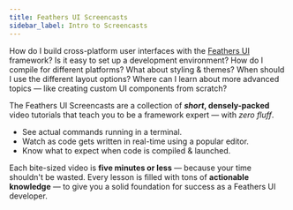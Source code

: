```yaml
---
title: Feathers UI Screencasts
sidebar_label: Intro to Screencasts
---
```


How do I build cross-platform user interfaces with the [Feathers UI](/) framework? Is it easy to set up a development environment? How do I compile for different platforms? What about styling & themes? When should I use the different layout options? Where can I learn about more advanced topics — like creating custom UI components from scratch?

The Feathers UI Screencasts are a collection of **_short_, densely-packed** video tutorials that teach you to be a framework expert — with _zero fluff_.

- See actual commands running in a terminal.
- Watch as code gets written in real-time using a popular editor.
- Know what to expect when code is compiled & launched.

Each bite-sized video is **five minutes or less** — because your time shouldn't be wasted. Every lesson is filled with tons of **actionable knowledge** — to give you a solid foundation for success as a Feathers UI developer.
